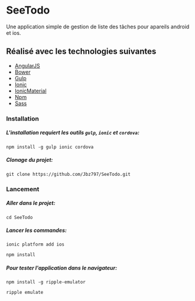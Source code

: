 # SeeTodo
Une application simple de gestion de liste des tâches pour apareils android et ios.


## Réalisé avec les technologies suivantes
- [AngularJS](https://angularjs.org/)
- [Bower](http://bower.io/)
- [Gulp](http://gulpjs.com/)
- [Ionic](http://ionicframework.com/)
- [IonicMaterial](http://http://ionicmaterial.com/)
- [Npm](https://www.npmjs.com/)
- [Sass](http://sass-lang.com/)


### Installation

##### L'installation requiert les outils `gulp`, `ionic` et `cordova`:
```
npm install -g gulp ionic cordova
```

##### Clonage du projet:
```
git clone https://github.com/Jbz797/SeeTodo.git
```


### Lancement

##### Aller dans le projet:
```
cd SeeTodo
```

##### Lancer les commandes:
```
ionic platform add ios
```
```
npm install
```
##### Pour tester l'application dans le navigateur:
```
npm install -g ripple-emulator
```
```
ripple emulate
```
